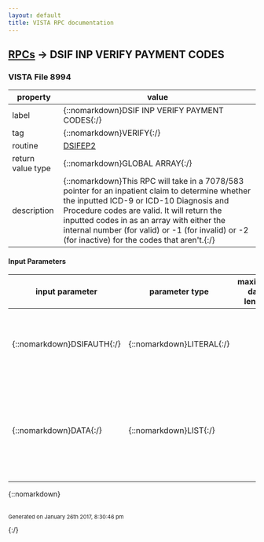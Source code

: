 ```yaml
---
layout: default
title: VISTA RPC documentation
---
```




## [RPCs](TableOfContent.md) &#8594; DSIF INP VERIFY PAYMENT CODES 



### VISTA File 8994 


 property | value 
--- | --- 
 label | {::nomarkdown}DSIF INP VERIFY PAYMENT CODES{:/}
 tag | {::nomarkdown}VERIFY{:/}
 routine | [DSIFEP2](http://code.osehra.org/dox/Routine_DSIFEP2_source.html)
 return value type | {::nomarkdown}GLOBAL ARRAY{:/}
 description | {::nomarkdown}This RPC will take in a 7078/583 pointer for an inpatient claim to determine whether the inputted ICD-9 or ICD-10 Diagnosis and Procedure codes are valid. It will return the inputted codes in as an array with either the internal number (for valid) or -1 (for invalid) or -2 (for inactive) for the codes that aren't.{:/}

#### Input Parameters

| input parameter | parameter type | maximum data length | required | description | 
| --- | --- | --- | --- | --- | 
| {::nomarkdown}DSIFAUTH{:/} | {::nomarkdown}LITERAL{:/} |  | {::nomarkdown}true{:/} | {::nomarkdown}This is the pointer to the 7078/583 you wish to verify the ICD Diagnosis and Procedure codes for. (Required).{:/} | 
| {::nomarkdown}DATA{:/} | {::nomarkdown}LIST{:/} |  | {::nomarkdown}true{:/} | {::nomarkdown}This is the array of codes you wish to verify. The array should look like this: ; DATA(I)=DIAG or PROC or ADMIT^# (1-25)^External Value{:/} | 

{::nomarkdown} <br/><br/><p style="font-size: 11px">Generated on January 26th 2017, 8:30:46 pm</p>{:/}